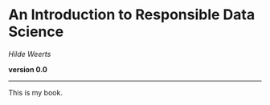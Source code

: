 # An Introduction to Responsible Data Science

*Hilde Weerts*

**version 0.0**

---
This is my book.